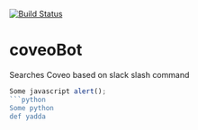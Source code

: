 [![Build Status](https://travis-ci.org/basilgarrad813/coveoBot.svg?branch=master)](https://travis-ci.org/basilgarrad813/coveoBot)

# coveoBot
Searches Coveo based on slack slash command


```javascript
Some javascript alert();
```python
Some python
def yadda
```
```

